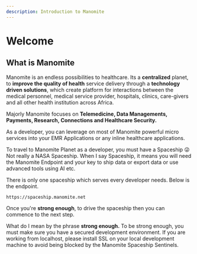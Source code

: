 ```yaml
---
description: Introduction to Manomite
---
```


# Welcome

## What is Manomite

Manomite is an endless possibilities to healthcare. Its a **centralized** planet, to **improve the quality of health** service delivery through a **technology driven solutions**, which create platform for interactions between the medical personnel, medical service provider, hospitals, clinics, care-givers and all other health institution across Africa.

Majorly Manomite focuses on **Telemedicine, Data Managements, Payments, Research, Connections and Healthcare Security.**

As a developer, you can leverage on most of Manomite powerful micro services into your EMR Applications or any inline healthcare applications.

To travel to Manomite Planet as a developer, you must have a Spaceship 😜 Not really a NASA Spaceship. When I say Spaceship, it means you will need the Manomite Endpoint and your key to ship data or export data or use advanced tools using AI etc.

There is only one spaceship which serves every developer needs. Below is the endpoint.

```
https://spaceship.manomite.net
```

Once you're **strong enough**, to drive the spaceship then you can commence to the next step.

What do I mean by the phrase **strong enough.** To be strong enough, you must make sure you have a secured development environment. If you are working from localhost, please install SSL on your local development machine to avoid being blocked  by the Manomite Spaceship Sentinels.



